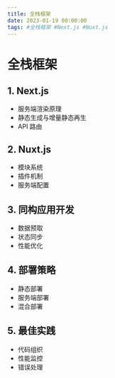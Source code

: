 ```yaml
---
title: 全栈框架
date: 2023-01-19 00:00:00
tags: #全栈框架 #Next.js #Nuxt.js
---
```


# 全栈框架

## 1. Next.js
- 服务端渲染原理
- 静态生成与增量静态再生
- API 路由

## 2. Nuxt.js
- 模块系统
- 插件机制
- 服务端配置

## 3. 同构应用开发
- 数据预取
- 状态同步
- 性能优化

## 4. 部署策略
- 静态部署
- 服务端部署
- 混合部署

## 5. 最佳实践
- 代码组织
- 性能监控
- 错误处理
